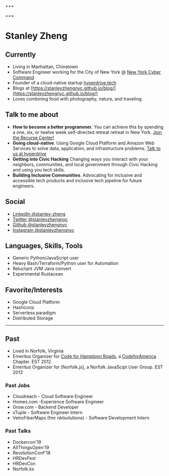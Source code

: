 +++

+++
# Stanley Zheng

## Currently

* Living in Manhattan, Chinatown
* Software Engineer working for the City of New York @ [New York Cyber Command](https://www1.nyc.gov/site/cyber/about/about-nyc-cyber-command.page)
* Founder of a cloud-native startup [hyperdrive.tech](https://hyperdrive.tech)
* Blogs at [https://stanleyzhengnyc.github.io/blog/](https://stanleyzhengnyc.github.io/blog/)
* Loves combining food with photography, nature, and traveling.

## Talk to me about

* **How to become a better programmer.** You can achieve this by spending a one, six, or twelve week self-directed retreat retreat in New York. [Join the Recurse Center!](https://www.recurse-scout.com/loader.js?t=710ee58e0b0ad8d9f443f9c9440137f1)
* **Going cloud-native**. Using Google Cloud Platform and Amazon Web Services to solve data, application, and infrastructure problems. [Talk to us at hyperdrive](stanley@hyperdrive.tech)
* **Getting into Civic Hacking** Changing ways you interact with your neighbors, communities, and local government through Civic Hacking and using you tech skills.
* **Building Inclusive Communities**. Advocating for inclusive and accessible tech products and inclusive tech pipeline for future engineers.

## Social

* [LinkedIn @stanley-zheng](https://linkedin.com/in/stanley-zheng)
* [Twitter @stanleyzhengnyc](https://instagram.com/stanleyzhengnyc)
* [Github @stanleyzhengnyc](https://github.com/stanleyzhengnyc)
* [Instagram @stanleyzhengnyc](https://instagram.com/stanleyzhengnyc)

## Languages, Skills, Tools

* Generic Python/JavaScript user
* Heavy Bash/Terraform/Python user for Automation
* Reluctant JVM Java convert
* Experimental Rustacean

## Favorite/Interests

* Google Cloud Platform
* Hashicorp
* Serverless paradigm
* Distributed Storage

***

## Past

* Lived in Norfolk, Virginia
* Emeritus Organizer for [Code for Hamptonn Roads](http://code4hr.org/), a [CodeforAmerica](https://www.codeforamerica.org/) Chapter. EST 2012
* Emeritus Organizer for \[Norfolk.js\], a Norfolk JavaScipt User Group. EST 2013

### Past Jobs

* Cloudreach - Cloud Software Engineer
* Homes.com -Experience Software Engineer
* Grow.com - Backend Developer
* xTuple       - Software Engineer Intern
* VetroFiberMaps (fmr nbtsolutions) - Software Development Intern

### Past Talks

* Dockercon'19
* AllThingsOpen'19
* RevolutionConf'18
* HRDevFest
* HRDevCon
* Norfolk.ks